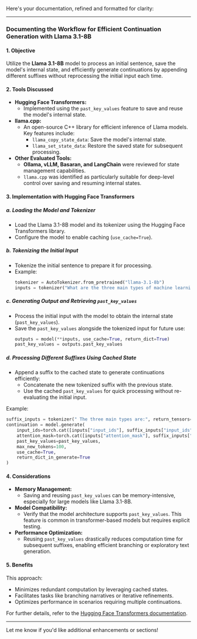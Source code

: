 Here's your documentation, refined and formatted for clarity:

---

### **Documenting the Workflow for Efficient Continuation Generation with Llama 3.1-8B**

#### **1. Objective**
Utilize the **Llama 3.1-8B** model to process an initial sentence, save the model's internal state, and efficiently generate continuations by appending different suffixes without reprocessing the initial input each time.

#### **2. Tools Discussed**
- **Hugging Face Transformers:** 
  - Implemented using the `past_key_values` feature to save and reuse the model's internal state.
- **llama.cpp:** 
  - An open-source C++ library for efficient inference of Llama models. Key features include:
    - `llama_copy_state_data`: Save the model's internal state.
    - `llama_set_state_data`: Restore the saved state for subsequent processing.
- **Other Evaluated Tools:** 
  - **Ollama, vLLM, Basaran, and LangChain** were reviewed for state management capabilities. 
  - `llama.cpp` was identified as particularly suitable for deep-level control over saving and resuming internal states.

#### **3. Implementation with Hugging Face Transformers**
##### **a. Loading the Model and Tokenizer**
- Load the Llama 3.1-8B model and its tokenizer using the Hugging Face Transformers library.
- Configure the model to enable caching (`use_cache=True`).

##### **b. Tokenizing the Initial Input**
- Tokenize the initial sentence to prepare it for processing.
- Example: 
  ```python
  tokenizer = AutoTokenizer.from_pretrained("llama-3.1-8b")
  inputs = tokenizer("What are the three main types of machine learning?", return_tensors="pt")
  ```

##### **c. Generating Output and Retrieving `past_key_values`**
- Process the initial input with the model to obtain the internal state (`past_key_values`).
- Save the `past_key_values` alongside the tokenized input for future use:
  ```python
  outputs = model(**inputs, use_cache=True, return_dict=True)
  past_key_values = outputs.past_key_values
  ```

##### **d. Processing Different Suffixes Using Cached State**
- Append a suffix to the cached state to generate continuations efficiently:
  - Concatenate the new tokenized suffix with the previous state.
  - Use the cached `past_key_values` for quick processing without re-evaluating the initial input.

Example:
```python
suffix_inputs = tokenizer(" The three main types are:", return_tensors="pt")
continuation = model.generate(
    input_ids=torch.cat([inputs["input_ids"], suffix_inputs["input_ids"]], dim=1),
    attention_mask=torch.cat([inputs["attention_mask"], suffix_inputs["attention_mask"]], dim=1),
    past_key_values=past_key_values,
    max_new_tokens=100,
    use_cache=True,
    return_dict_in_generate=True
)
```

#### **4. Considerations**
- **Memory Management:** 
  - Saving and reusing `past_key_values` can be memory-intensive, especially for large models like Llama 3.1-8B.
- **Model Compatibility:** 
  - Verify that the model architecture supports `past_key_values`. This feature is common in transformer-based models but requires explicit testing.
- **Performance Optimization:** 
  - Reusing `past_key_values` drastically reduces computation time for subsequent suffixes, enabling efficient branching or exploratory text generation.

#### **5. Benefits**
This approach:
- Minimizes redundant computation by leveraging cached states.
- Facilitates tasks like branching narratives or iterative refinements.
- Optimizes performance in scenarios requiring multiple continuations.

For further details, refer to the [Hugging Face Transformers documentation](https://huggingface.co/docs/transformers/main/en/model_doc/llama3).

---

Let me know if you'd like additional enhancements or sections!